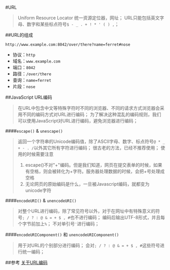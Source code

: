 #URL
> Uniform Resource Locator 统一资源定位器，网址；
> URL只能包括英文字母、数字和某些标点符号`$ - _ . + ! * ' ( ) ,`；

##URL的组成
	
	http://www.example.com:8042/over/there?name=ferret#nose  

+ 协议：`http`
+ 域名：`www.example.com`
+ 端口：`8042`
+ 路径：`/over/there`
+ 查询：`name=ferret`
+ 片段：`nose`

##JavaScript URL编码
> 在URL中包含中文等特殊字符时不同的浏览器、不同的请求方式浏览器会采用不同的编码方式对URL进行编码；
> 为了解决这种混乱的编码规则，我们可以使用JavaScript对URL进行编码，避免浏览器进行编码；


####`escape()` & `unescape()`
> 返回一个字符串的Unicode编码值，除了ASCII字母、数字、标点符号`@ * _ + - . /`以外其它所有字符进行编码；
> 很古老的方法，已经不推荐使用；
> 使用的时候需要注意
> 1. escape()不对"+"编码。但是我们知道，网页在提交表单的时候，如果有空格，则会被转化为+字符。服务器处理数据的时候，会把+号处理成空格
> 2. 无论网页的原始编码是什么，一旦被Javascript编码，就都变为unicode字符


####`encodeURI()` & `unencodeURI()`
> 对整个URL进行编码，除了常见符号以外，对于在网址中有特殊意义的符号`; / ? : @ & = + $ , #`也不进行编码；
> 编码后输出UTF-8形式，并且每个字节前加上`%`；
> 不对单引号`'`进行编码；

####`encodeURIComponent()` 和 `unencodeURIComponent()`
> 用于对URL的个别部分进行编码；
> 会对`; / ? : @ & = + $ , #`这些符号进行统一编码；


##参考
[关于URL编码](http://www.ruanyifeng.com/blog/2010/02/url_encoding.html)
